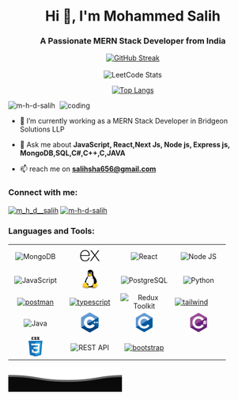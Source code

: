 <h1 align="center">Hi 👋, I'm Mohammed Salih</h1>
<h3 align="center">A Passionate MERN Stack Developer from India</h3>
<div align="center"> 
  
[![GitHub Streak](https://streak-stats.demolab.com/?user=m-h-d-salih&theme=chartreuse-dark)](https://git.io/streak-stats) <br /><br />
![LeetCode Stats](https://leetcode.card.workers.dev/m_h_d__salih?theme=dark&font=source_code_pro&extension=null)
</div>
<div align="center">
  
  [![Top Langs](https://github-readme-stats.vercel.app/api/top-langs/?username=m-h-d-salih&layout=compact&theme=vision-friendly-dark)](https://github.com/anuraghazra/github-readme-stats)
  
</div>
<img align = "right" alt = "coding" width="400" src = "https://cdn.dribbble.com/users/2131993/screenshots/4948736/thoughtworks-gif_dribbble.gif">
<p align="left"> <img src="https://komarev.com/ghpvc/?username=m-h-d-salih&label=Profile%20views&color=0e75b6&style=flat" alt="m-h-d-salih" /> </p>

- 🔭 I’m currently working as a MERN Stack Developer in Bridgeon Solutions LLP

- 💬 Ask me about **JavaScript, React,Next Js, Node js, Express js, MongoDB,SQL,C#,C++,C,JAVA**

- 📫 reach me on **salihsha656@gmail.com**

<h3 align="left">Connect with me:</h3>
<p align="left">

<a href="https://instagram.com/m_h_d__salih" target="blank"><img align="center" src="https://raw.githubusercontent.com/rahuldkjain/github-profile-readme-generator/master/src/images/icons/Social/instagram.svg" alt="m_h_d__salih" height="30" width="40" /></a>
  <a href="https://linkedin.com/in/mohammed-salih-7571062b1" target="blank"><img align="center" src="https://raw.githubusercontent.com/rahuldkjain/github-profile-readme-generator/master/src/images/icons/Social/linked-in-alt.svg" alt="m-h-d-salih" height="30" width="40" /></a>
</p>

<div align="center">
<h3 align="left">Languages and Tools:</h3>
<p align="left">
<table>
<tr>
  <td align="center" width="96"><img src="https://www.vectorlogo.zone/logos/mongodb/mongodb-icon.svg" alt="MongoDB" width="48" height="48"/></td>
  <td  align="center" width="96"><a href="https://expressjs.com/" target="_blank" rel="noreferrer"> <img src="https://raw.githubusercontent.com/devicons/devicon/master/icons/express/express-original.svg" alt="expressjs" width="40" height="40"/> </a></td>
 
  
  <td  align="center" width="96"><img src="https://techstack-generator.vercel.app/react-icon.svg" alt="React" width="65" height="65" />
     </td>
   <td  align="center" width="96"><img src="https://github.com/thouseef-hamza/thouseef-hamza/assets/119723781/effd598b-922b-42ad-b520-189f1aec55fd" alt="Node JS" width="65" height="65" /></td>
</tr>
<tr>
  <td align="center" width="96"><img src="https://techstack-generator.vercel.app/js-icon.svg" alt="JavaScript" width="65" height="65" /></td>
  <td align="center" width="96"><a href="https://www.linux.org/" target="_blank" rel="noreferrer"> <img src="https://raw.githubusercontent.com/devicons/devicon/master/icons/linux/linux-original.svg" alt="linux" width="40" height="40"/> </a></td>
  <td align="center" width="96"><img src="https://skillicons.dev/icons?i=postgres" width="48" height="48" alt="PostgreSQL" /></td>
  <td align="center" width="96"><img src="https://techstack-generator.vercel.app/python-icon.svg" alt="Python" width="65" height="65" /></td>
</tr>
<tr>
  <td align="center" width="96"><a href="https://postman.com" target="_blank" rel="noreferrer"> <img src="https://www.vectorlogo.zone/logos/getpostman/getpostman-icon.svg" alt="postman" width="40" height="40"/> </a></td>
  <td align="center" width="96"><a href="https://www.typescriptlang.org/" target="_blank" rel="noreferrer"> <img src="https://upload.wikimedia.org/wikipedia/commons/f/f5/Typescript.svg" alt="typescript" width="40" height="40"/> </a></td>
  <td align="center" width="96"><img src="https://techstack-generator.vercel.app/redux-icon.svg" alt="Redux Toolkit" width="62" height="62" /></td>
  <td><a href="https://tailwindcss.com/" target="_blank" rel="noreferrer"> <img src="https://www.vectorlogo.zone/logos/tailwindcss/tailwindcss-icon.svg" alt="tailwind" width="40" height="40"/> </a></td>
</tr>
<tr>
  <td align="center" width="96"><img src="https://techstack-generator.vercel.app/java-icon.svg" alt="Java" width="62" height="62" /></td>
  <td align="center" width="96"><a href="https://isocpp.org/" target="_blank" rel="noreferrer"> <img src="https://raw.githubusercontent.com/devicons/devicon/master/icons/cplusplus/cplusplus-original.svg" alt="c++" width="40" height="40"/> </a></td>
  <td align="center" width="96"><a href="https://en.wikipedia.org/wiki/C_(programming_language)" target="_blank" rel="noreferrer"> <img src="https://raw.githubusercontent.com/devicons/devicon/master/icons/c/c-original.svg" alt="c" width="40" height="40"/> </a></td>
  <td align="center" width="96"><a href="https://www.w3schools.com/cs/" target="_blank" rel="noreferrer"> <img src="https://raw.githubusercontent.com/devicons/devicon/master/icons/csharp/csharp-original.svg" alt="csharp" width="40" height="40"/> </a></td>
</tr>
<tr>
  
  <td align="center" width="96"><a href="https://www.w3schools.com/css/" target="_blank" rel="noreferrer"> <img src="https://raw.githubusercontent.com/devicons/devicon/master/icons/css3/css3-original-wordmark.svg" alt="css3" width="40" height="40"/> </a></td>
  <td align="center" width="96"> <img src="https://techstack-generator.vercel.app/restapi-icon.svg" alt="REST API" width="62" height="62" /></td>
  <td align="center" width="96"><a href="https://getbootstrap.com" target="_blank" rel="noreferrer"> <img src="https://vetores.org/d/bootstrap.svg" alt="bootstrap" width="40" height="40"/></a></td>
</tr>
</table>
</p>
</div>



![Footer](https://github.com/anasmalikp/anasmalikp/raw/main/footer.svg)
